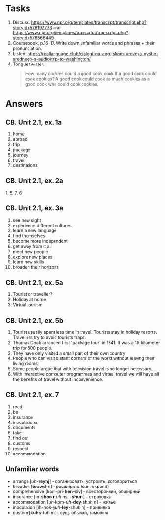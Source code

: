 # Tasks
1. Discuss. https://www.npr.org/templates/transcript/transcript.php?storyId=576197773 and https://www.npr.org/templates/transcript/transcript.php?storyId=576566449
2. Coursebook, p.16-17. Write down unfamiliar words and phrases + their pronunciation.
3. Listen. https://reallanguage.club/dialogi-na-anglijskom-urovnya-vyshe-srednego-s-audio/trip-to-washington/
4. Tongue twister:  
    > How many cookies could a good cook cook If a good cook could cook cookies? A good cook could cook as much cookies as a good cook who could cook cookies.

# Answers
## CB. Unit 2.1, ex. 1a
1. home
2. abroad
3. trip
4. package
5. journey
6. travel
7. destinations

## CB. Unit 2.1, ex. 2a
1, 5, 7, 6

## CB. Unit 2.1, ex. 3a
1. see new sight
2. experience different cultures
3. learn a new language
4. find themselves
5. become more independent
6. get away from it all
7. meet new people
8. explore new places
9. learn new skills
10. broaden their horizons

## CB. Unit 2.1, ex. 5a
1. Tourist or traveller?
2. Holiday at home
3. Virtual tourism

## CB. Unit 2.1, ex. 5b
1. Tourist usually spent less time in travel. Tourists stay in holiday resorts. Travellers try to avoid tourists traps.
2. Thomas Cook arranged first 'package tour' in 1841. It was a 19-kilometer trip for 500 people.
3. They have only visited a small part of their own country
4. People who can visit distant corners of the world without leaving their living rooms.
5. Some people argue that with television travel is no longer necessary.
6. With interactive computer programmes and virtual travel we will have all the benefits of travel without inconvenience.

## CB. Unit 2.1, ex. 7
1. read
2. be
3. insurance
4. inoculations
5. documents
6. take
7. find out
8. customs
9. respect
10. accommodation

## Unfamiliar words
* arrange [*uh*-**reynj**] - организовать, устроить, договориться
* broaden [**brawd**-n] - расширять (син. expand)
* comprehensive [kom-pri-**hen**-siv] - всесторонний, обширный
* insurance [in-**shoo r**-*uh* ns, -**shur**-]  - страховка
* accommodation [*uh*-kom-*uh*-**dey**-sh*uh* n] - жилье
* inoculation [ih-nok-y*uh*-**ley**-sh*uh* n] - прививка
* custom [**kuhs**-t*uh* m] - сущ. обычай, таможня

